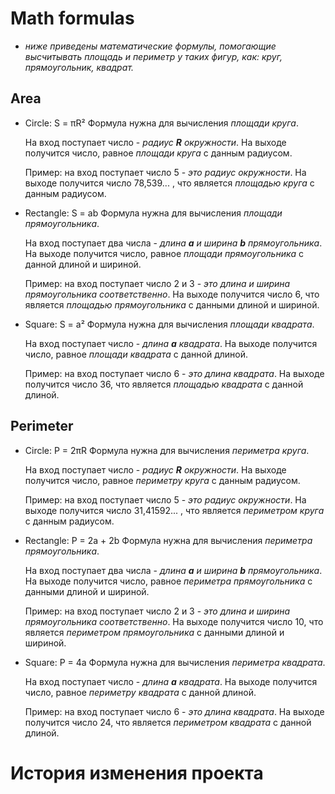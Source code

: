 # Math formulas
- *ниже приведены математические формулы, помогающие высчитывать площадь и периметр у таких фигур, как: круг, прямоугольник, квадрат.*
## Area
- Circle: S = πR²
  Формула нужна для вычисления *площади круга*.

  На вход поступает число - _радиус **R** окружности_. На выходе получится число, равное *площади круга* с данным радиусом.

  Пример: на вход поступает число 5 - _это радиус окружности_. На выходе получится число 78,539... , что является *площадью круга* с данным радиусом.
  
- Rectangle: S = ab
  Формула нужна для вычисления *площади прямоугольника*.

  На вход поступает два числа - _длина **a** и ширина **b** прямоугольника_. На выходе получится число, равное *площади прямоугольника* с данной длиной и шириной.

  Пример: на вход поступает число 2 и 3 - _это длина и ширина прямоугольника соответственно_. На выходе получится число 6, что является *площадью прямоугольника* с данными длиной и шириной.
  
- Square: S = a²
  Формула нужна для вычисления *площади квадрата*.

  На вход поступает число - _длина **a** квадрата_. На выходе получится число, равное *площади квадрата* с данной длиной.

  Пример: на вход поступает число 6 - _это длина квадрата_. На выходе получится число 36, что является *площадью квадрата* с данной длиной.
  
## Perimeter
- Circle: P = 2πR
  Формула нужна для вычисления *периметра круга*.

  На вход поступает число - _радиус **R** окружности_. На выходе получится число, равное *периметру круга* с данным радиусом.

  Пример: на вход поступает число 5 - _это радиус окружности_. На выходе получится число 31,41592... , что является *периметром круга* с данным радиусом.
  
- Rectangle: P = 2a + 2b
  Формула нужна для вычисления *периметра прямоугольника*.

  На вход поступает два числа - _длина **a** и ширина **b** прямоугольника_. На выходе получится число, равное *периметра прямоугольника* с данными длиной и шириной.

  Пример: на вход поступает число 2 и 3 - _это длина и ширина прямоугольника соответственно_. На выходе получится число 10, что является *периметром прямоугольника* с данными длиной и шириной.
  
- Square: P = 4a
  Формула нужна для вычисления *периметра квадрата*.

  На вход поступает число - _длина **a** квадрата_. На выходе получится число, равное *периметру квадрата* с данной длиной.

  Пример: на вход поступает число 6 - _это длина квадрата_. На выходе получится число 24, что является *периметром квадрата* с данной длиной.
  
# История изменения проекта 
